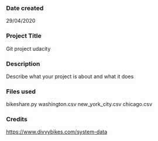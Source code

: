 ### Date created
29/04/2020

### Project Title
Git project udacity

### Description
Describe what your project is about and what it does

### Files used
bikeshare.py
washington.csv
new_york_city.csv
chicago.csv

### Credits
https://www.divvybikes.com/system-data
